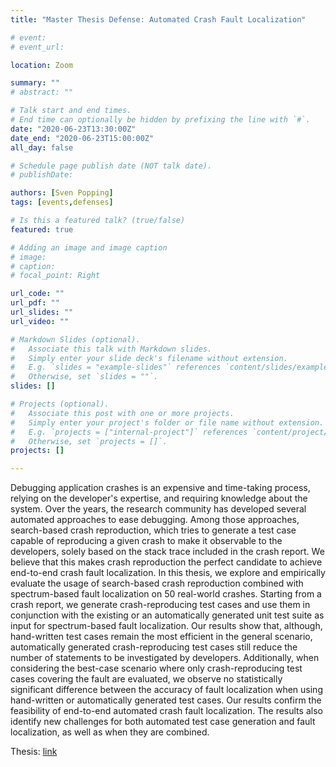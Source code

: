 ```yaml
---
title: "Master Thesis Defense: Automated Crash Fault Localization"

# event: 
# event_url: 

location: Zoom

summary: ""
# abstract: ""

# Talk start and end times.
# End time can optionally be hidden by prefixing the line with `#`.
date: "2020-06-23T13:30:00Z"
date_end: "2020-06-23T15:00:00Z"
all_day: false

# Schedule page publish date (NOT talk date).
# publishDate:

authors: [Sven Popping]
tags: [events,defenses]

# Is this a featured talk? (true/false)
featured: true

# Adding an image and image caption
# image:
# caption: 
# focal_point: Right

url_code: ""
url_pdf: ""
url_slides: ""
url_video: ""

# Markdown Slides (optional).
#   Associate this talk with Markdown slides.
#   Simply enter your slide deck's filename without extension.
#   E.g. `slides = "example-slides"` references `content/slides/example-slides.md`.
#   Otherwise, set `slides = ""`.
slides: []

# Projects (optional).
#   Associate this post with one or more projects.
#   Simply enter your project's folder or file name without extension.
#   E.g. `projects = ["internal-project"]` references `content/project/deep-learning/index.md`.
#   Otherwise, set `projects = []`.
projects: []

---
```



Debugging application crashes is an expensive and time-taking process, relying on the developer's expertise, and requiring knowledge about the system.
Over the years, the research community has developed several automated approaches to ease debugging.
Among those approaches, search-based crash reproduction, which tries to generate a test case capable of reproducing a given crash to make it observable to the developers, solely based on the stack trace included in the crash report.
We believe that this makes crash reproduction the perfect candidate to achieve end-to-end crash fault localization.
In this thesis, we explore and empirically evaluate the usage of search-based crash reproduction combined with spectrum-based fault localization on 50 real-world crashes.
Starting from a crash report, we generate crash-reproducing test cases and use them in conjunction with the existing or an automatically generated unit test suite as input for spectrum-based fault localization.
Our results show that, although, hand-written test cases remain the most efficient in the general scenario, automatically generated crash-reproducing test cases still reduce the number of statements to be investigated by developers.
Additionally, when considering the best-case scenario where only crash-reproducing test cases covering the fault are evaluated, we observe no statistically significant difference between the accuracy of fault localization when using hand-written or automatically generated test cases.
Our results confirm the feasibility of end-to-end automated crash fault localization.
The results also identify new challenges for both automated test case generation and fault localization, as well as when they are combined.

Thesis: [link](http://resolver.tudelft.nl/uuid:da6486bd-886c-44ac-832a-f9825f6a2ba8)


